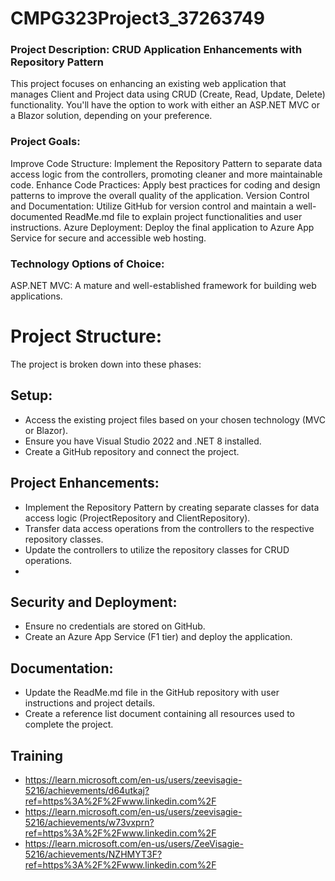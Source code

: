 # CMPG323Project3_37263749
### Project Description: CRUD Application Enhancements with Repository Pattern
This project focuses on enhancing an existing web application that manages Client and Project data using CRUD (Create, Read, Update, Delete) functionality. You'll have the option to work with either an ASP.NET MVC or a Blazor solution, depending on your preference.

### Project Goals:

Improve Code Structure: Implement the Repository Pattern to separate data access logic from the controllers, promoting cleaner and more maintainable code.
Enhance Code Practices: Apply best practices for coding and design patterns to improve the overall quality of the application.
Version Control and Documentation: Utilize GitHub for version control and maintain a well-documented ReadMe.md file to explain project functionalities and user instructions.
Azure Deployment: Deploy the final application to Azure App Service for secure and accessible web hosting.

### Technology Options of Choice:

ASP.NET MVC: A mature and well-established framework for building web applications.

# Project Structure:

The project is broken down into these phases:

## Setup:
-  Access the existing project files based on your chosen technology (MVC or Blazor).
-  Ensure you have Visual Studio 2022 and .NET 8 installed.
-  Create a GitHub repository and connect the project.
  
## Project Enhancements:
-  Implement the Repository Pattern by creating separate classes for data access logic (ProjectRepository and ClientRepository).
-  Transfer data access operations from the controllers to the respective repository classes.
-  Update the controllers to utilize the repository classes for CRUD operations.
-  
## Security and Deployment:
- Ensure no credentials are stored on GitHub.
- Create an Azure App Service (F1 tier) and deploy the application.
  
## Documentation:
- Update the ReadMe.md file in the GitHub repository with user instructions and project details.
- Create a reference list document containing all resources used to complete the project.

## Training
-  https://learn.microsoft.com/en-us/users/zeevisagie-5216/achievements/d64utkaj?ref=https%3A%2F%2Fwww.linkedin.com%2F
-  https://learn.microsoft.com/en-us/users/zeevisagie-5216/achievements/w73vxprn?ref=https%3A%2F%2Fwww.linkedin.com%2F
-  https://learn.microsoft.com/en-us/users/ZeeVisagie-5216/achievements/NZHMYT3F?ref=https%3A%2F%2Fwww.linkedin.com%2F
